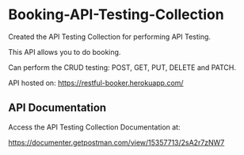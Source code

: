 # Booking-API-Testing-Collection

Created the API Testing Collection for performing API Testing.

This API allows you to do booking.

Can perform the CRUD testing: POST, GET, PUT, DELETE and PATCH.

API hosted on: https://restful-booker.herokuapp.com/

## API Documentation ##

Access the API Testing Collection Documentation at:

https://documenter.getpostman.com/view/15357713/2sA2r7zNW7
